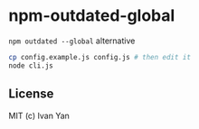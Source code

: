 # npm-outdated-global

`npm outdated --global` alternative

```sh
cp config.example.js config.js # then edit it
node cli.js
```

## License

MIT (c) Ivan Yan
